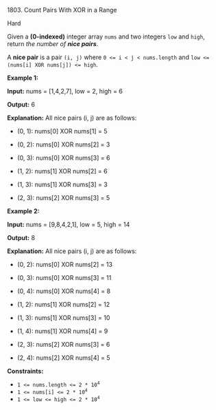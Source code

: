 1803\. Count Pairs With XOR in a Range

Hard

Given a **(0-indexed)** integer array `nums` and two integers `low` and `high`, return _the number of **nice pairs**_.

A **nice pair** is a pair `(i, j)` where `0 <= i < j < nums.length` and `low <= (nums[i] XOR nums[j]) <= high`.

**Example 1:**

**Input:** nums = [1,4,2,7], low = 2, high = 6

**Output:** 6

**Explanation:** All nice pairs (i, j) are as follows:

- (0, 1): nums[0] XOR nums[1] = 5 

- (0, 2): nums[0] XOR nums[2] = 3 

- (0, 3): nums[0] XOR nums[3] = 6 

- (1, 2): nums[1] XOR nums[2] = 6 

- (1, 3): nums[1] XOR nums[3] = 3 

- (2, 3): nums[2] XOR nums[3] = 5

**Example 2:**

**Input:** nums = [9,8,4,2,1], low = 5, high = 14

**Output:** 8

**Explanation:** All nice pairs (i, j) are as follows: 

- (0, 2): nums[0] XOR nums[2] = 13 

- (0, 3): nums[0] XOR nums[3] = 11 

- (0, 4): nums[0] XOR nums[4] = 8 

- (1, 2): nums[1] XOR nums[2] = 12 

- (1, 3): nums[1] XOR nums[3] = 10 

- (1, 4): nums[1] XOR nums[4] = 9 

- (2, 3): nums[2] XOR nums[3] = 6 

- (2, 4): nums[2] XOR nums[4] = 5

**Constraints:**

*   <code>1 <= nums.length <= 2 * 10<sup>4</sup></code>
*   <code>1 <= nums[i] <= 2 * 10<sup>4</sup></code>
*   <code>1 <= low <= high <= 2 * 10<sup>4</sup></code>